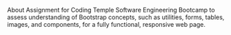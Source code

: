 About
Assignment for Coding Temple Software Engineering Bootcamp to assess understanding of Bootstrap concepts, such as utilities, forms, tables, images, and components, for a fully functional, responsive web page.
